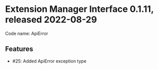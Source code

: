 # Extension Manager Interface 0.1.11, released 2022-08-29

Code name: ApiError

## Features

* #25: Added ApiError exception type
